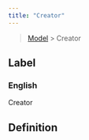```yaml
---
title: "Creator"
---
```


> [Model](../../) > Creator

## Label

### English
Creator


## Definition



    
